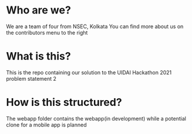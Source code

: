 # Who are we?
We are a team of four from NSEC, Kolkata
You can find more about us on the contributors menu to the right
# What is this?
This is the repo containing our solution to the UIDAI Hackathon 2021 problem statement 2
# How is this structured?
The webapp folder contains the webapp(in development) while a potential clone for a mobile app is planned
